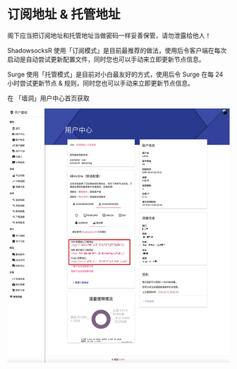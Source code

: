 # 订阅地址 & 托管地址

阁下应当把订阅地址和托管地址当做密码一样妥善保管，请勿泄露给他人！

ShadowsocksR 使用「订阅模式」是目前最推荐的做法，使用后令客户端在每次启动是自动尝试更新配置文件，同时您也可以手动来立即更新节点信息。

Surge 使用「托管模式」是目前对小白最友好的方式，使用后令 Surge 在每 24 小时尝试更新节点 & 规则，同时您也可以手动来立即更新节点信息。

在 「墙洞」用户中心首页获取

![](../../.gitbook/assets/meitu.jpg)




